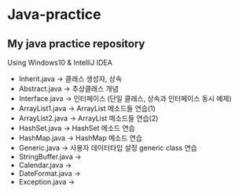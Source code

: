 # Java-practice
## My java practice repository
Using Windows10 & IntelliJ IDEA
+ Inherit.java -> 클래스 생성자, 상속
+ Abstract.java -> 추상클래스 개념
+ Interface.java -> 인터페이스 (단일 클래스, 상속과 인터페이스 동시 예제)
+ ArrayList1.java -> ArrayList 메소드들 연습(1)
+ ArrayList2.java -> ArrayList 메소드들 연습(2)
+ HashSet.java -> HashSet 메소드 연습
+ HashMap.java -> HashMap 메소드 연습
+ Generic.java -> 사용자 데이터타입 설정 generic class 연습
+ StringBuffer.java ->
+ Calendar.java -> 
+ DateFormat.java -> 
+ Exception.java ->
